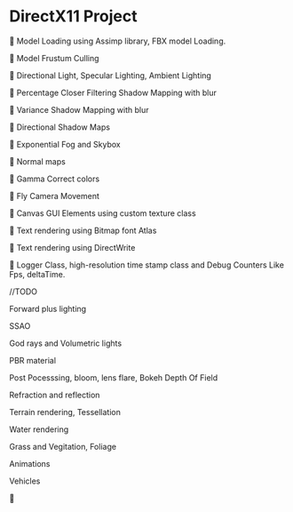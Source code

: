 # DirectX11 Project

	 Model Loading using Assimp library, FBX model Loading.

	 Model Frustum Culling

	 Directional Light, Specular Lighting, Ambient Lighting

	 Percentage Closer Filtering Shadow Mapping with blur

	 Variance Shadow Mapping with blur

	 Directional Shadow Maps

	 Exponential Fog and Skybox

	 Normal maps

	 Gamma Correct colors

	 Fly Camera Movement

	 Canvas GUI Elements using custom texture class

	 Text rendering using Bitmap font Atlas

	 Text rendering using DirectWrite

	 Logger Class, high-resolution time stamp class and Debug Counters Like Fps, deltaTime.

//TODO

Forward plus lighting

SSAO

God rays and Volumetric lights

PBR material 

Post Pocesssing, bloom, lens flare, Bokeh Depth Of Field

Refraction and reflection

Terrain rendering, Tessellation

Water rendering

Grass and Vegitation, Foliage

Animations

Vehicles 

	 

